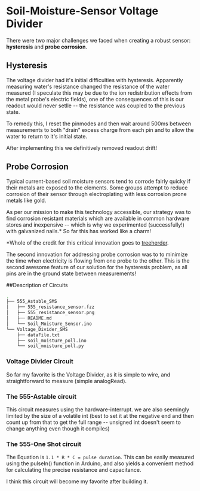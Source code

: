 Soil-Moisture-Sensor Voltage Divider
====================================

There were two major challenges we faced when creating a robust sensor: **hysteresis** and **probe corrosion**.


## Hysteresis
The voltage divider had it's initial difficulties with hysteresis.  Apparently measuring water's resistance changed the resistance of the water measured (I speculate this may be due to the ion redistribution effects from the metal probe's electric fields), one of the consequences of this is our readout would never setlle -- the resistance was coupled to the previous state.

To remedy this, I reset the pinmodes and then wait around 500ms between measurements to both "drain" excess charge from each pin and to allow the water to return to it's initial state.


After implementing this we definitively removed readout drift! 


## Probe Corrosion

Typical current-based soil moisture sensors tend to corrode fairly quicky if their metals are exposed to the elements.  Some groups attempt to reduce corrosion of their sensor through electroplating with less corrosion prone metals like gold. 

As per our mission to make this technology accessible, our strategy was to find corrosion resistant materials which are available in common hardware stores and inexpensive -- which is why we experimented (successfully!) with galvanized nails.*  So far this has worked like a charm!

*Whole of the credit for this critical innovation goes to [treeherder](https://github.com/treeherder).

The second innovation for addressing probe corrosion was to to minimize the time when electricity is flowing from one probe to the other.  This is the second awesome feature of our solution for the hysteresis problem, as all pins are in the ground state between measurements!





##Description of Circuits

```bash
.
├── 555_Astable_SMS
│   ├── 555_resistance_sensor.fzz
│   ├── 555_resistance_sensor.png
│   ├── README.md
│   └── Soil_Moisture_Sensor.ino
└── Voltage_Divider_SMS
    ├── dataFile.txt
    ├── soil_moisture_poll.ino
    └── soil_moisture_poll.py

```
### Voltage Divider Circuit
So far my favorite is the Voltage Divider, as it is simple to wire, and straightforward to measure (simple analogRead).

### The 555-Astable circuit

This circuit measures using the hardware-interrupt.
we are also seemingly limited by the size of a volatile int (best to set it at the negative end and then count up from that to get the full range -- unsigned int doesn't seem to change anything even though it compiles)

### The 555-One Shot circuit

The Equation is `1.1 * R * C = pulse duration`.  This can be easily measured using the pulseIn() function in Arduino, and also yields a convenient method for calculating the precise resistance and capacitance.

I think this circuit will become my favorite after building it.
